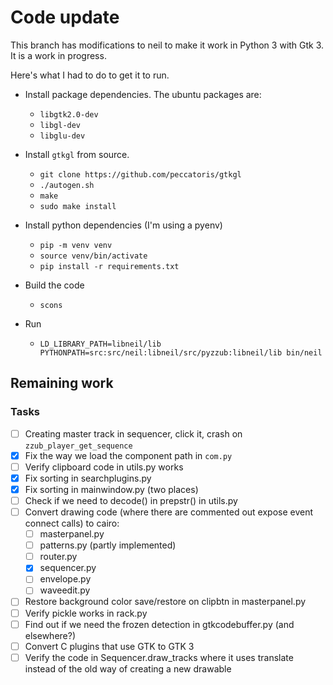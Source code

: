 # Code update
This branch has modifications to neil to make it work in Python 3 with Gtk 3. It is a work in progress.

Here's what I had to do to get it to run.

- Install package dependencies. The ubuntu packages are:
  - `libgtk2.0-dev`
  - `libgl-dev`
  - `libglu-dev`
  
- Install `gtkgl` from source.
  - `git clone https://github.com/peccatoris/gtkgl`
  - `./autogen.sh`
  - `make`
  - `sudo make install`
  
- Install python dependencies (I'm using a pyenv)
  - `pip -m venv venv`
  - `source venv/bin/activate`
  - `pip install -r requirements.txt`
  
- Build the code
  - `scons`

- Run
  - `LD_LIBRARY_PATH=libneil/lib PYTHONPATH=src:src/neil:libneil/src/pyzzub:libneil/lib bin/neil`

## Remaining work
### Tasks
- [ ] Creating master track in sequencer, click it, crash on `zzub_player_get_sequence`
- [x] Fix the way we load the component path in `com.py`
- [ ] Verify clipboard code in utils.py works
- [x] Fix sorting in searchplugins.py
- [x] Fix sorting in mainwindow.py (two places)
- [ ] Check if we need to decode() in prepstr() in utils.py
- [ ] Convert drawing code (where there are commented out expose event connect calls) to cairo:
  - [ ] masterpanel.py
  - [ ] patterns.py (partly implemented)
  - [ ] router.py
  - [x] sequencer.py
  - [ ] envelope.py
  - [ ] waveedit.py
- [ ] Restore background color save/restore on clipbtn in masterpanel.py
- [ ] Verify pickle works in rack.py
- [ ] Find out if we need the frozen detection in gtkcodebuffer.py (and elsewhere?)
- [ ] Convert C plugins that use GTK to GTK 3
- [ ] Verify the code in Sequencer.draw_tracks where it uses translate instead of the old way of creating a new drawable
